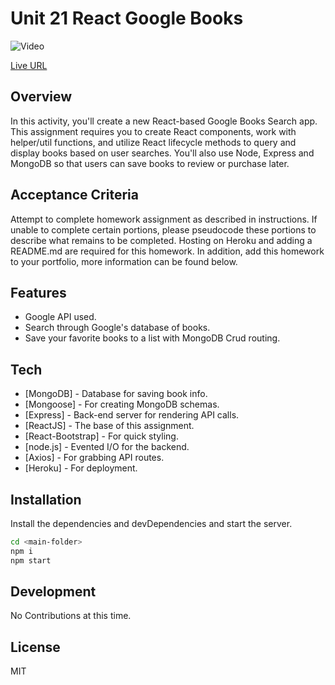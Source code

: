 # Unit 21 React Google Books

![Video](https://media.giphy.com/media/WtK50ds91F6y7Mq0CA/giphy.gif)

[Live URL](https://react-to-my-books.herokuapp.com/)

## Overview

In this activity, you'll create a new React-based Google Books Search app. This assignment requires you to create React components, work with helper/util functions, and utilize React lifecycle methods to query and display books based on user searches. You'll also use Node, Express and MongoDB so that users can save books to review or purchase later.

## Acceptance Criteria

Attempt to complete homework assignment as described in instructions. If unable to complete certain portions, please pseudocode these portions to describe what remains to be completed. Hosting on Heroku and adding a README.md are required for this homework. In addition, add this homework to your portfolio, more information can be found below.

## Features

- Google API used.
- Search through Google's database of books.
- Save your favorite books to a list with MongoDB Crud routing.

## Tech

- [MongoDB] - Database for saving book info.
- [Mongoose] - For creating MongoDB schemas.
- [Express] -  Back-end server for rendering API calls. 
- [ReactJS] - The base of this assignment.
- [React-Bootstrap] - For quick styling.
- [node.js] - Evented I/O for the backend.
- [Axios] - For grabbing API routes.
- [Heroku] - For deployment.

## Installation

Install the dependencies and devDependencies and start the server.

```sh
cd <main-folder>
npm i
npm start
```

## Development

No Contributions at this time.

## License

MIT
